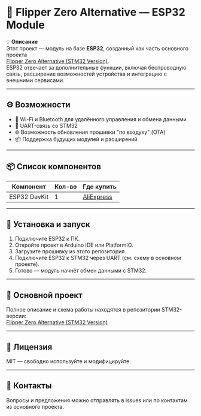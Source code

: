 # 🔹 Flipper Zero Alternative — ESP32 Module

💡 **Описание**  
Этот проект — модуль на базе **ESP32**, созданный как часть основного проекта  
[Flipper Zero Alternative (STM32 Version)](https://github.com/username/flipper-zero-alternative-stm32).  
ESP32 отвечает за дополнительные функции, включая беспроводную связь, расширение возможностей устройства и интеграцию с внешними сервисами.

---

## ⚙️ Возможности
- 📡 Wi-Fi и Bluetooth для удалённого управления и обмена данными  
- 🔌 UART-связь со STM32  
- 🌐 Возможность обновления прошивки "по воздуху" (OTA)  
- 📦 Поддержка будущих модулей и расширений  

---

## 📦 Список компонентов
| Компонент       | Кол-во | Где купить |
|-----------------|--------|------------|
| ESP32 DevKit    | 1      | [AliExpress](https://sl.aliexpress.ru/p?key=p83m3Ih) |

---

## 🚀 Установка и запуск
1. Подключите ESP32 к ПК.  
2. Откройте проект в Arduino IDE или PlatformIO.  
3. Загрузите прошивку из этого репозитория.  
4. Подключите ESP32 к STM32 через UART (см. схему в основном проекте).  
5. Готово — модуль начнёт обмен данными с STM32.  

---

## 📂 Основной проект
Полное описание и схема работы находятся в репозитории STM32-версии:  
[Flipper Zero Alternative (STM32 Version)](https://github.com/cikolllooid/Flipper-zero-alternative)  

---

## 📜 Лицензия
MIT — свободно используйте и модифицируйте.

---

## 💬 Контакты
Вопросы и предложения можно отправлять в issues или по контактам из основного проекта.
